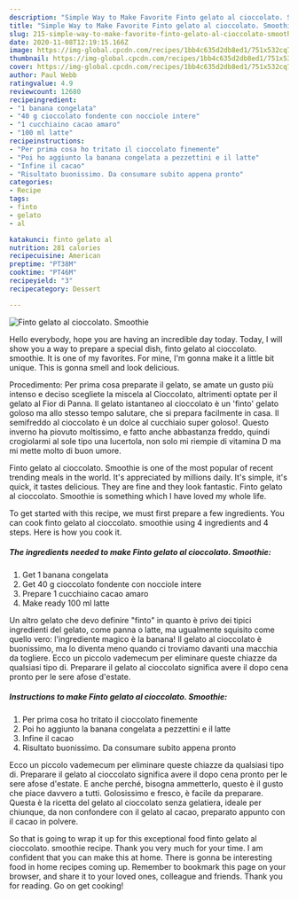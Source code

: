 ```yaml
---
description: "Simple Way to Make Favorite Finto gelato al cioccolato. Smoothie"
title: "Simple Way to Make Favorite Finto gelato al cioccolato. Smoothie"
slug: 215-simple-way-to-make-favorite-finto-gelato-al-cioccolato-smoothie
date: 2020-11-08T12:19:15.166Z
image: https://img-global.cpcdn.com/recipes/1bb4c635d2db8ed1/751x532cq70/finto-gelato-al-cioccolato-smoothie-recipe-main-photo.jpg
thumbnail: https://img-global.cpcdn.com/recipes/1bb4c635d2db8ed1/751x532cq70/finto-gelato-al-cioccolato-smoothie-recipe-main-photo.jpg
cover: https://img-global.cpcdn.com/recipes/1bb4c635d2db8ed1/751x532cq70/finto-gelato-al-cioccolato-smoothie-recipe-main-photo.jpg
author: Paul Webb
ratingvalue: 4.9
reviewcount: 12680
recipeingredient:
- "1 banana congelata"
- "40 g cioccolato fondente con nocciole intere"
- "1 cucchiaino cacao amaro"
- "100 ml latte"
recipeinstructions:
- "Per prima cosa ho tritato il cioccolato finemente"
- "Poi ho aggiunto la banana congelata a pezzettini e il latte"
- "Infine il cacao"
- "Risultato buonissimo. Da consumare subito appena pronto"
categories:
- Recipe
tags:
- finto
- gelato
- al

katakunci: finto gelato al 
nutrition: 281 calories
recipecuisine: American
preptime: "PT38M"
cooktime: "PT46M"
recipeyield: "3"
recipecategory: Dessert

---
```



![Finto gelato al cioccolato. Smoothie](https://img-global.cpcdn.com/recipes/1bb4c635d2db8ed1/751x532cq70/finto-gelato-al-cioccolato-smoothie-recipe-main-photo.jpg)

Hello everybody, hope you are having an incredible day today. Today, I will show you a way to prepare a special dish, finto gelato al cioccolato. smoothie. It is one of my favorites. For mine, I'm gonna make it a little bit unique. This is gonna smell and look delicious.

Procedimento: Per prima cosa preparate il gelato, se amate un gusto più intenso e deciso scegliete la miscela al Cioccolato, altrimenti optate per il gelato al Fior di Panna. Il gelato istantaneo al cioccolato è un &#39;finto&#39; gelato goloso ma allo stesso tempo salutare, che si prepara facilmente in casa. Il semifreddo al cioccolato è un dolce al cucchiaio super goloso!. Questo inverno ha piovuto moltissimo, e fatto anche abbastanza freddo, quindi crogiolarmi al sole tipo una lucertola, non solo mi riempie di vitamina D ma mi mette molto di buon umore.

Finto gelato al cioccolato. Smoothie is one of the most popular of recent trending meals in the world. It's appreciated by millions daily. It's simple, it's quick, it tastes delicious. They are fine and they look fantastic. Finto gelato al cioccolato. Smoothie is something which I have loved my whole life.


To get started with this recipe, we must first prepare a few ingredients. You can cook finto gelato al cioccolato. smoothie using 4 ingredients and 4 steps. Here is how you cook it.

<!--inarticleads1-->

##### The ingredients needed to make Finto gelato al cioccolato. Smoothie:

1. Get 1 banana congelata
1. Get 40 g cioccolato fondente con nocciole intere
1. Prepare 1 cucchiaino cacao amaro
1. Make ready 100 ml latte


Un altro gelato che devo definire &#34;finto&#34; in quanto è privo dei tipici ingredienti del gelato, come panna o latte, ma ugualmente squisito come quello vero: l&#39;ingrediente magico è la banana! Il gelato al cioccolato è buonissimo, ma lo diventa meno quando ci troviamo davanti una macchia da togliere. Ecco un piccolo vademecum per eliminare queste chiazze da qualsiasi tipo di. Preparare il gelato al cioccolato significa avere il dopo cena pronto per le sere afose d&#39;estate. 

<!--inarticleads2-->

##### Instructions to make Finto gelato al cioccolato. Smoothie:

1. Per prima cosa ho tritato il cioccolato finemente
1. Poi ho aggiunto la banana congelata a pezzettini e il latte
1. Infine il cacao
1. Risultato buonissimo. Da consumare subito appena pronto


Ecco un piccolo vademecum per eliminare queste chiazze da qualsiasi tipo di. Preparare il gelato al cioccolato significa avere il dopo cena pronto per le sere afose d&#39;estate. E anche perché, bisogna ammetterlo, questo è il gusto che piace davvero a tutti. Golosissimo e fresco, è facile da preparare. Questa è la ricetta del gelato al cioccolato senza gelatiera, ideale per chiunque, da non confondere con il gelato al cacao, preparato appunto con il cacao in polvere. 

So that is going to wrap it up for this exceptional food finto gelato al cioccolato. smoothie recipe. Thank you very much for your time. I am confident that you can make this at home. There is gonna be interesting food in home recipes coming up. Remember to bookmark this page on your browser, and share it to your loved ones, colleague and friends. Thank you for reading. Go on get cooking!
